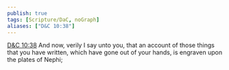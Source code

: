 ```yaml
---
publish: true
tags: [Scripture/DaC, noGraph]
aliases: ["D&C 10:38"]
---
```

[D&C 10:38](https://churchofjesuschrist.org/study/scriptures/dc-testament/dc/10?lang=eng&id=p38#p38) And now, verily I say unto you, that an account of those things that you have written, which have gone out of your hands, is engraven upon the plates of Nephi;
